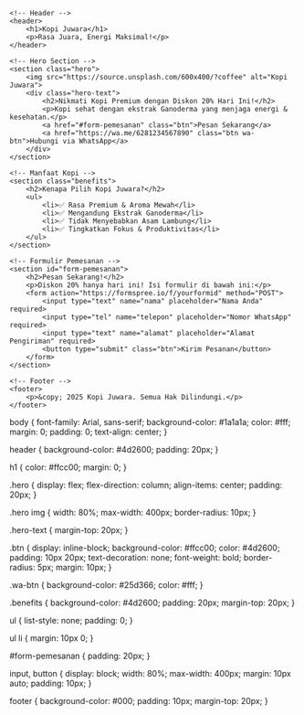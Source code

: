 <!DOCTYPE html>
<html lang="id">
<head>
    <meta charset="UTF-8">
    <meta name="viewport" content="width=device-width, initial-scale=1.0">
    <title>Kopi Juwara – Rasa Juara, Energi Maksimal!</title>
    <link rel="stylesheet" href="styles.css">
</head>
<body>

    <!-- Header -->
    <header>
        <h1>Kopi Juwara</h1>
        <p>Rasa Juara, Energi Maksimal!</p>
    </header>

    <!-- Hero Section -->
    <section class="hero">
        <img src="https://source.unsplash.com/600x400/?coffee" alt="Kopi Juwara">
        <div class="hero-text">
            <h2>Nikmati Kopi Premium dengan Diskon 20% Hari Ini!</h2>
            <p>Kopi sehat dengan ekstrak Ganoderma yang menjaga energi & kesehatan.</p>
            <a href="#form-pemesanan" class="btn">Pesan Sekarang</a>
            <a href="https://wa.me/6281234567890" class="btn wa-btn">Hubungi via WhatsApp</a>
        </div>
    </section>

    <!-- Manfaat Kopi -->
    <section class="benefits">
        <h2>Kenapa Pilih Kopi Juwara?</h2>
        <ul>
            <li>✅ Rasa Premium & Aroma Mewah</li>
            <li>✅ Mengandung Ekstrak Ganoderma</li>
            <li>✅ Tidak Menyebabkan Asam Lambung</li>
            <li>✅ Tingkatkan Fokus & Produktivitas</li>
        </ul>
    </section>

    <!-- Formulir Pemesanan -->
    <section id="form-pemesanan">
        <h2>Pesan Sekarang!</h2>
        <p>Diskon 20% hanya hari ini! Isi formulir di bawah ini:</p>
        <form action="https://formspree.io/f/yourformid" method="POST">
            <input type="text" name="nama" placeholder="Nama Anda" required>
            <input type="tel" name="telepon" placeholder="Nomor WhatsApp" required>
            <input type="text" name="alamat" placeholder="Alamat Pengiriman" required>
            <button type="submit" class="btn">Kirim Pesanan</button>
        </form>
    </section>

    <!-- Footer -->
    <footer>
        <p>&copy; 2025 Kopi Juwara. Semua Hak Dilindungi.</p>
    </footer>

</body>
</html>body {
    font-family: Arial, sans-serif;
    background-color: #1a1a1a;
    color: #fff;
    margin: 0;
    padding: 0;
    text-align: center;
}

header {
    background-color: #4d2600;
    padding: 20px;
}

h1 {
    color: #ffcc00;
    margin: 0;
}

.hero {
    display: flex;
    flex-direction: column;
    align-items: center;
    padding: 20px;
}

.hero img {
    width: 80%;
    max-width: 400px;
    border-radius: 10px;
}

.hero-text {
    margin-top: 20px;
}

.btn {
    display: inline-block;
    background-color: #ffcc00;
    color: #4d2600;
    padding: 10px 20px;
    text-decoration: none;
    font-weight: bold;
    border-radius: 5px;
    margin: 10px;
}

.wa-btn {
    background-color: #25d366;
    color: #fff;
}

.benefits {
    background-color: #4d2600;
    padding: 20px;
    margin-top: 20px;
}

ul {
    list-style: none;
    padding: 0;
}

ul li {
    margin: 10px 0;
}

#form-pemesanan {
    padding: 20px;
}

input, button {
    display: block;
    width: 80%;
    max-width: 400px;
    margin: 10px auto;
    padding: 10px;
}

footer {
    background-color: #000;
    padding: 10px;
    margin-top: 20px;
}
